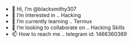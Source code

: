 - 👋 Hi, I’m @blacksmithy307
- 👀 I’m interested in .. Hacking 
- 🌱 I’m currently learning .. Termux
- 💞️ I’m looking to collaborate on .. Hacking Skills
- 📫 How to reach me .. telegram id: 1466360369

<!---
blacksmithy307/blacksmithy307 is a ✨ special ✨ repository because its `README.md` (this file) appears on your GitHub profile.
You can click the Preview link to take a look at your changes.
--->
